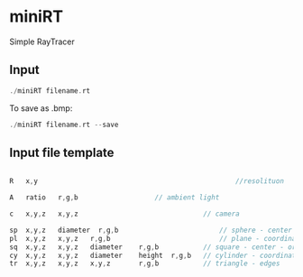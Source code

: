 # miniRT
Simple RayTracer

## Input

```c
./miniRT filename.rt
```
To save as .bmp:

```c
./miniRT filename.rt --save
```

## Input file template

```c

R   x,y                                                 //resolituon

A	ratio	r,g,b 					// ambient light

c	x,y,z	x,y,z 		                        // camera

sp	x,y,z	diameter  r,g,b                         // sphere - center
pl	x,y,z	x,y,z	r,g,b                           // plane - coordinates - orientation vector
sq	x,y,z	x,y,z	diameter	r,g,b           // square - center - orientation vector
cy	x,y,z	x,y,z	diameter	height	r,g,b   // cylinder - coordinates - orientation vector
tr	x,y,z	x,y,z	x,y,z		r,g,b           // triangle - edges

```

